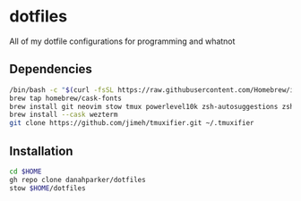 # dotfiles

All of my dotfile configurations for programming and whatnot

## Dependencies

```sh
/bin/bash -c "$(curl -fsSL https://raw.githubusercontent.com/Homebrew/install/HEAD/install.sh)"
brew tap homebrew/cask-fonts
brew install git neovim stow tmux powerlevel10k zsh-autosuggestions zsh-syntax-highlighting fzf eza zoxide font-meslo-lg-nerd-font
brew install --cask wezterm
git clone https://github.com/jimeh/tmuxifier.git ~/.tmuxifier
```

## Installation

```sh
cd $HOME
gh repo clone danahparker/dotfiles
stow $HOME/dotfiles
```
